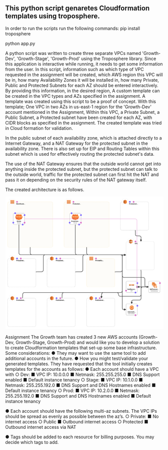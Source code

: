 
## This python script genaretes Cloudformation templates using troposphere.

In order to run the scripts run the following commands:
pip install troposphere

python app.py

A python script was written to create three separate VPCs named 'Growth-Dev', 'Growth-Stage', 'Growth-Prod' using the Troposphere library.
Since this application is interactive while running, it needs to get some information from the user.
In this script, information such as which type of VPC requested in the assignment will be created, which AWS region this VPC will be in, how many Availability Zones it will be installed in, how many Private, Public and Protected Subnets for each AZ should be entered interactively.
By providing this information, in the desired region,
A custom template can be created in the VPC types and AZs specified in the assignment.
A template was created using this script to be a proof of concept. With this template;
One VPC in two AZs in us-east-1 region for the 'Growth-Dev' account mentioned in the Assignment,
Within this VPC, a Private Subnet, a Public Subnet, a Protected subnet have been created for each AZ, with CIDR blocks as specified in the assignment.
The created template was tried in Cloud formation for validation.

In the public subnet of each availability zone, which is attached directly to a Internet Gateway, and a NAT Gateway for the protected subnet in the availability zone. There is also set up for EIP and Routing Tables within this subnet which is used for effectively routing the protected subnet's data.

The use of the NAT Gateway ensures that the outside world cannot get into anything inside the protected subnet, but the protected subnet can talk to the outside world, traffic for the protected subnet can first hit the NAT and pass it on depending on the security rules of the NAT gateway itself.

The created architecture is as follows.

![Template](template.png)

Assignment
The Growth team has created 3 new AWS accounts (Growth-Dev, Growth-Stage, Growth-Prod)
and would like you to develop a solution to create Cloudformation templates that set-up some
base infrastructure.
Some considerations:
● They may want to use the same tool to add additional accounts in the future.
● How you might test/validate your generated templates.
They have requested that the tool initially creates templates for the accounts as follows:
● Each account should have a VPC with
○ Dev:
■ VPC IP: 10.0.0.0
■ Netmask: 255.255.255.0
■ DNS Support enabled
■ Default instance tenancy
○ Stage:
■ VPC IP: 10.1.0.0
■ Netmask: 255.255.192.0
■ DNS Support and DNS Hostnames enabled
■ Default instance tenancy
○ Prod:
■ VPC IP: 10.2.0.0
■ Netmask: 255.255.192.0
■ DNS Support and DNS Hostnames enabled
■ Default instance tenancy

● Each account should have the following multi-az subnets. The VPC IPs should be
spread as evenly as possible between the az’s.
○ Private:
■ No internet access
○ Public
■ Outbound internet access
○ Protected
■ Outbound internet access via NAT

● Tags should be added to each resource for billing purposes. You may decide which tags
to add.
